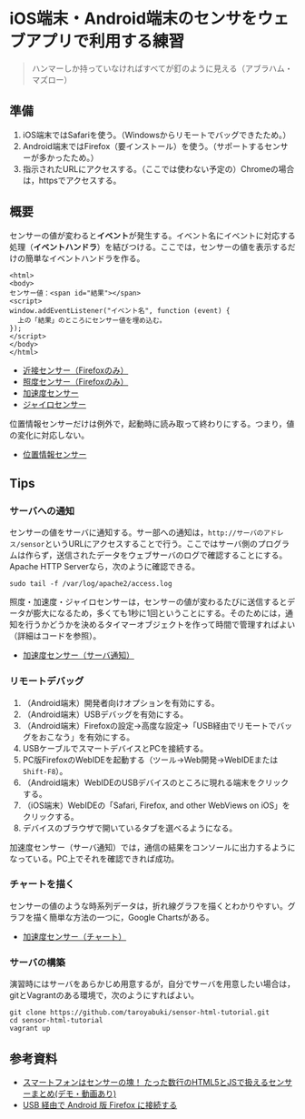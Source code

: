 # iOS端末・Android端末のセンサをウェブアプリで利用する練習

> ハンマーしか持っていなければすべてが釘のように見える（アブラハム・マズロー）

## 準備

1. iOS端末ではSafariを使う。（Windowsからリモートでバッグできたため。）
1. Android端末ではFirefox（要インストール）を使う。（サポートするセンサーが多かったため。）
1. 指示されたURLにアクセスする。（ここでは使わない予定の）Chromeの場合は，httpsでアクセスする。

## 概要

センサーの値が変わると**イベント**が発生する。イベント名にイベントに対応する処理（**イベントハンドラ**）を結びつける。ここでは，センサーの値を表示するだけの簡単なイベントハンドラを作る。

```
<html>
<body>
センサー値：<span id="結果"></span>
<script>
window.addEventListener("イベント名", function (event) {
  上の「結果」のところにセンサー値を埋め込む。
});
</script>
</body>
</html>
```

* [近接センサー（Firefoxのみ）](proximity.html)
* [照度センサー（Firefoxのみ）](light.html)
* [加速度センサー](motion.html)
* [ジャイロセンサー](orientation.html)

位置情報センサーだけは例外で，起動時に読み取って終わりにする。つまり，値の変化に対応しない。

* [位置情報センサー](location.html)

## Tips

### サーバへの通知

センサーの値をサーバに通知する。サー部への通知は，`http://サーバのアドレス/sensor`というURLにアクセスすることで行う。ここではサーバ側のプログラムは作らず，送信されたデータをウェブサーバのログで確認することにする。Apache HTTP Serverなら，次のように確認できる。

```
sudo tail -f /var/log/apache2/access.log
```

照度・加速度・ジャイロセンサーは，センサーの値が変わるたびに送信するとデータが膨大になるため，多くても1秒に1回ということにする。そのためには，通知を行うかどうかを決めるタイマーオブジェクトを作って時間で管理すればよい（詳細はコードを参照）。

* [加速度センサー（サーバ通知）](motion-server.html)

### リモートデバッグ

1. （Android端末）開発者向けオプションを有効にする。
1. （Android端末）USBデバッグを有効にする。
1. （Android端末）Firefoxの設定→高度な設定→「USB経由でリモートでバッグをおこなう」を有効にする。
1. USBケーブルでスマートデバイスとPCを接続する。
1. PC版FirefoxのWebIDEを起動する（ツール→Web開発→WebIDEまたは`Shift-F8`）。
1. （Android端末）WebIDEのUSBデバイスのところに現れる端末をクリックする。
1. （iOS端末）WebIDEの「Safari, Firefox, and other WebViews on iOS」をクリックする。
1. デバイスのブラウザで開いているタブを選べるようになる。

加速度センサー（サーバ通知）では，通信の結果をコンソールに出力するようになっている。PC上でそれを確認できれば成功。

### チャートを描く

センサーの値のような時系列データは，折れ線グラフを描くとわかりやすい。グラフを描く簡単な方法の一つに，Google Chartsがある。

* [加速度センサー（チャート）](motion-chart.html)

### サーバの構築

演習時にはサーバをあらかじめ用意するが，自分でサーバを用意したい場合は，gitとVagrantのある環境で，次のようにすればよい。

```
git clone https://github.com/taroyabuki/sensor-html-tutorial.git
cd sensor-html-tutorial
vagrant up
```

## 参考資料

* [スマートフォンはセンサーの塊！ たった数行のHTML5とJSで扱えるセンサーまとめ(デモ・動画あり)](https://ics.media/entry/4095)
* [USB 経由で Android 版 Firefox に接続する](https://developer.mozilla.org/ja/docs/Tools/WebIDE/Troubleshooting#Connecting_to_Firefox_for_Android_over_USB)
